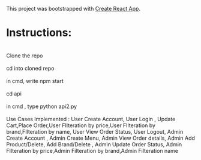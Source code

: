 This project was bootstrapped with [Create React App](https://github.com/facebook/create-react-app).

<h1>Instructions:</h1>

<br>Clone the repo</br>
<br>cd into cloned repo</br>
<br>in cmd, write npm start</br>
<br>cd api</br>
<br>in cmd , type python api2.py</br>
<br>Use Cases Implemented : User Create Account,  User Login , Update Cart,Place Order,User FIlteration by price,User FIlteration by brand,FIlteration by name, User View Order Status, User Logout, Admin Create Account , Admin Create Menu, Admin View Order details, Admin Add Product/Delete, Add Brand/Delete , Admin Update Order Status, Admin FIlteration by price,Admin Filteration by brand,Admin Filteration name</br>
